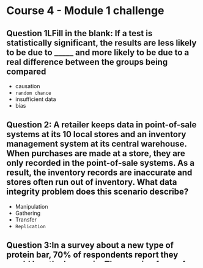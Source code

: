 # Course 4 - Module 1 challenge

## Question 1LFill in the blank: If a test is statistically significant, the results are less likely to be due to _____ and more likely to be due to a real difference between the groups being compared

- causation
- `random chance`
- insufficient data
- bias

## Question 2: A retailer keeps data in point-of-sale systems at its 10 local stores and an inventory management system at its central warehouse. When purchases are made at a store, they are only recorded in the point-of-sale systems. As a result, the inventory records are inaccurate and stores often run out of inventory. What data integrity problem does this scenario describe?

- Manipulation
- Gathering
- Transfer
- `Replication`

## Question 3:In a survey about a new type of protein bar, 70% of respondents report they would buy the bar again. The margin of error for the survey is 4%. Based on that margin of error, what range reflects the population's true response?

- 70-74%
- 74-78%
- `66-74%`
- 66-70%

## Question 4:A car dealer conducts a survey to understand why customers choose their dealership. They are eager for positive feedback, so they email the survey to only those customers who purchased two or more vehicles from the dealership in the past five years. What is likely to result?

- Geographically limited sampling
- `Sampling bias`
- Random sampling
- Unbiased sampling

## Question 5: Fill in the blank: To determine whether a survey or experiment has meaningful _____, a data team uses hypothesis testing

- significance
- `results`
- action items
- process steps

## Question 6:A data professional in the logistics industry wants to calculate the margin of error for a study about transportation route efficiency. They know the population size and sample size. What must they also know in order to accurately calculate margin of error?

- `Confidence level`
- Correlation
- Testing methodology
- Distribution

## Question 7: A data professional copies a dataset from a USB drive to their computer. They accidentally unplug the USB before the process is complete, which causes the dataset on their computer to be incomplete. What data integrity problem does this scenario describe?

- `Transfer`
- Manipulation
- Replication
- Cleaning

## Question 8: Which of the following statements accurately describe sample size, population, and confidence level? Select all that apply.

- `For effective outcomes, a data professional aims for a high confidence level in their sample.`
- `The goal of random sampling is to ensure every possible type of the sample has an equal chance of being chosen.`
- A confidence level of 75% is considered ideal by most industries.
- `Using sample size makes it possible to get enough information from a small group within a population to draw conclusions about the whole population.`
